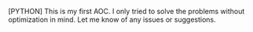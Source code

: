 [PYTHON]  This is my first AOC. I only tried to solve the problems without optimization in mind. 
Let me know of any issues or suggestions.
